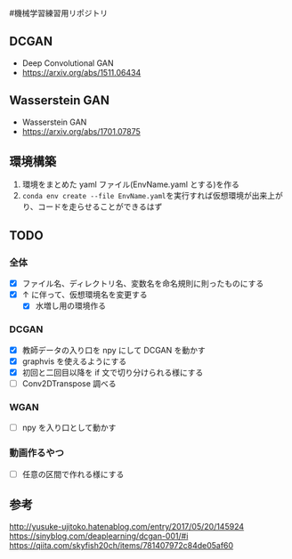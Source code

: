 #機械学習練習用リポジトリ

## DCGAN

- Deep Convolutional GAN
- https://arxiv.org/abs/1511.06434

## Wasserstein GAN

- Wasserstein GAN
- https://arxiv.org/abs/1701.07875

## 環境構築

1. 環境をまとめた yaml ファイル(EnvName.yaml とする)を作る
2. `conda env create --file EnvName.yaml`を実行すれば仮想環境が出来上がり、コードを走らせることができるはず

## TODO

### 全体

- [x] ファイル名、ディレクトリ名、変数名を命名規則に則ったものにする
- [x] ↑ に伴って、仮想環境名を変更する
  - [x] 水増し用の環境作る

### DCGAN

- [x] 教師データの入り口を npy にして DCGAN を動かす
- [x] graphvis を使えるようにする
- [x] 初回と二回目以降を if 文で切り分けられる様にする
- [ ] Conv2DTranspose 調べる

### WGAN

- [ ] npy を入り口として動かす

### 動画作るやつ

- [ ] 任意の区間で作れる様にする

## 参考

http://yusuke-ujitoko.hatenablog.com/entry/2017/05/20/145924<br>
https://sinyblog.com/deaplearning/dcgan-001/#i<br>
https://qiita.com/skyfish20ch/items/781407972c84de05af60
